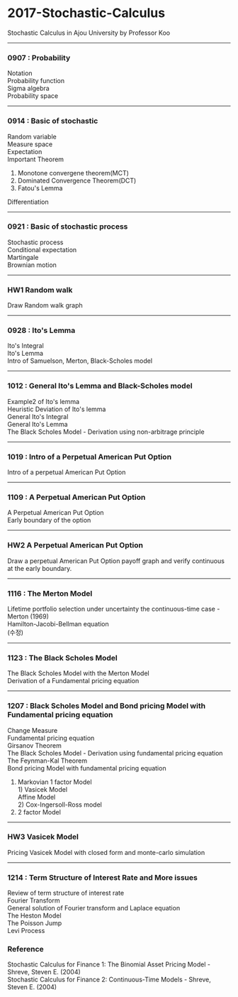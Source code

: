 # 2017-Stochastic-Calculus
Stochastic Calculus in Ajou University  by Professor Koo  

----------
### 0907 : Probability

Notation  
Probability function  
Sigma algebra  
Probability space  


----------
### 0914 : Basic of stochastic
Random variable  
Measure space  
Expectation  
Important Theorem 
  1. Monotone convergene theorem(MCT) 
  2. Dominated Convergence Theorem(DCT)
  3. Fatou's Lemma  

Differentiation


----------
### 0921 : Basic of stochastic process 
Stochastic process  
Conditional expectation  
Martingale  
Brownian motion   


----------
### HW1 Random walk
Draw Random walk graph  


----------
### 0928 : Ito's Lemma
Ito's Integral  
Ito's Lemma  
Intro of Samuelson, Merton, Black-Scholes model  


----------
### 1012 : General Ito's Lemma and Black-Scholes model
Example2 of Ito's lemma  
Heuristic Deviation of Ito's lemma  
General Ito's Integral  
General Ito's Lemma  
The Black Scholes Model - Derivation using non-arbitrage principle  


----------
### 1019 : Intro of a Perpetual American Put Option
Intro of a perpetual American Put Option  


----------
### 1109 : A Perpetual American Put Option
A Perpetual American Put Option  
Early boundary of the option  


----------
### HW2 A Perpetual American Put Option
Draw a perpetual American Put Option payoff graph and verify continuous at the early boundary.  


----------
### 1116 : The Merton Model
Lifetime portfolio selection under uncertainty the continuous-time case - Merton (1969)  
Hamilton-Jacobi-Bellman equation  
(수정)


----------
### 1123 : The Black Scholes Model
The Black Scholes Model with the Merton Model  
Derivation of a Fundamental pricing equation  


----------
### 1207 : Black Scholes Model and Bond pricing Model with Fundamental pricing equation
Change Measure  
Fundamental pricing equation  
Girsanov Theorem  
The Black Scholes Model - Derivation using fundamental pricing equation  
The Feynman-Kal Theorem  
Bond pricing Model with fundamental pricing equation  
  1. Markovian 1 factor Model  
    1) Vasicek Model  
      Affine Model  
    2) Cox-Ingersoll-Ross model  
  2. 2 factor Model  
  

----------
### HW3 Vasicek Model  
Pricing Vasicek Model with closed form and monte-carlo simulation  


----------
### 1214 : Term Structure of Interest Rate and More issues
Review of term structure of interest rate  
Fourier Transform  
General solution of Fourier transform and Laplace equation  
The Heston Model  
The Poisson Jump  
Levi Process  



### Reference
Stochastic Calculus for Finance 1: The Binomial Asset Pricing Model - Shreve, Steven E. (2004)  
Stochastic Calculus for Finance 2: Continuous-Time Models - Shreve, Steven E. (2004)
